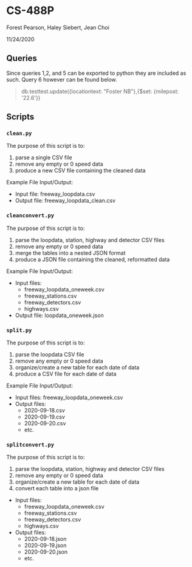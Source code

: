 # CS-488P

Forest Pearson, Haley Siebert, Jean Choi

11/24/2020

## Queries

Since queries 1,2, and 5 can be exported to python they are included as such. Query 6 however can be found below.

>db.testtest.update({locationtext: "Foster NB"},{$set: {milepost: '22.6'}}

## Scripts

### `clean.py`

The purpose of this script is to:

1. parse a single CSV file
2. remove any empty or 0 speed data
3. produce a new CSV file containing the cleaned data

Example File Input/Output:

- Input file: freeway_loopdata.csv
- Output file: freeway_loopdata_clean.csv

### `cleanconvert.py`

The purpose of this script is to:

1. parse the loopdata, station, highway and detector CSV files
2. remove any empty or 0 speed data
3. merge the tables into a nested JSON format
4. produce a JSON file containing the cleaned, reformatted data

Example File Input/Output:

- Input files:
  - freeway_loopdata_oneweek.csv
  - freeway_stations.csv
  - freeway_detectors.csv
  - highways.csv
- Output file: loopdata_oneweek.json

### `split.py`

The purpose of this script is to:

1. parse the loopdata CSV file
2. remove any empty or 0 speed data
3. organize/create a new table for each date of data
4. produce a CSV file for each date of data

Example File Input/Output:

- Input files: freeway_loopdata_oneweek.csv
- Output files:
  - 2020-09-18.csv
  - 2020-09-19.csv
  - 2020-09-20.csv
  - etc.

### `splitconvert.py`

The purpose of this script is to:

1. parse the loopdata, station, highway and detector CSV files
2. remove any empty or 0 speed data
3. organize/create a new table for each date of data
4. convert each table into a json file

- Input files:
  - freeway_loopdata_oneweek.csv
  - freeway_stations.csv
  - freeway_detectors.csv
  - highways.csv
- Output files:
  - 2020-09-18.json
  - 2020-09-19.json
  - 2020-09-20.json
  - etc.
